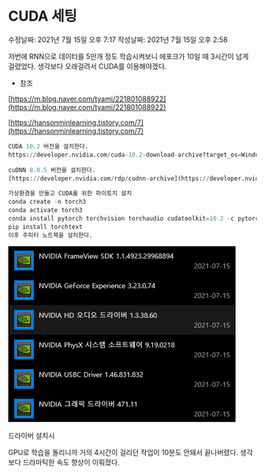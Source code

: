 # CUDA 세팅

수정날짜: 2021년 7월 15일 오후 7:17
작성날짜: 2021년 7월 15일 오후 2:58

저번에 RNN으로 데이터를 5만개 정도 학습시켜보니 에포크가 10일 때 3시간이 넘게 걸렸었다. 생각보다 오래걸려서 CUDA를 이용해야겠다.

- 참조

[https://m.blog.naver.com/tyami/221801088922](https://m.blog.naver.com/tyami/221801088922)

[https://hansonminlearning.tistory.com/7](https://hansonminlearning.tistory.com/7)

```python
CUDA 10.2 버전을 설치한다.
https://developer.nvidia.com/cuda-10.2-download-archive?target_os=Windows&target_arch=x86_64&target_version=10&target_type=exelocal
```

```python
cuDNN 8.0.5 버전을 설치한다.
[https://developer.nvidia.com/rdp/cudnn-archive](https://developer.nvidia.com/rdp/cudnn-archive)
```

```python
가상환경을 만들고 CUDA를 위한 파이토치 설치
conda create -n torch3
conda activate torch3
conda install pytorch torchvision torchaudio cudatoolkit=10.2 -c pytorch
pip install torchtext
이후 주피터 노트북을 설치한다.
```

![CUDA%20%E1%84%89%E1%85%A6%E1%84%90%E1%85%B5%E1%86%BC%20005e51c60d76493ab6ae9f194e4abe44/Untitled.png](https://github.com/Aegis-2021/KUCIS-TIL/blob/lwamuhaji/TIL/%ED%97%88%EC%A4%80%EC%84%9C/images/CUDA%20%EC%84%B8%ED%8C%85%20005e51c60d76493ab6ae9f194e4abe44/Untitled.png?raw=true)

드라이버 설치시

GPU로 학습을 돌리니까 거의 4시간이 걸리던 작업이 10분도 안돼서 끝나버렸다. 생각보다 드라마틱한 속도 향상이 이뤄졌다.
